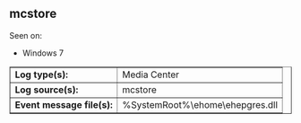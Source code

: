 ## mcstore

Seen on:
* Windows 7

<table border="1" class="docutils">
  <tbody>
    <tr>
      <td><b>Log type(s):</b></td>
      <td>Media Center</td>
    </tr>
    <tr>
      <td><b>Log source(s):</b></td>
      <td>mcstore</td>
    </tr>
    <tr>
      <td><b>Event message file(s):</b></td>
      <td>%SystemRoot%\ehome\ehepgres.dll</td>
    </tr>
  </tbody>
</table>

&nbsp;

